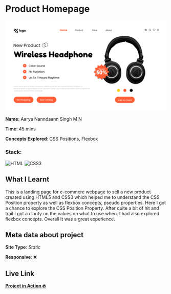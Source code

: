 # Product Homepage

![Product Homepage](./7.png)

**Name**: Aarya Nanndaann Singh M N

**Time**: 45 mins 

**Concepts Explored**: CSS Positions, Flexbox

### **Stack**:

![HTML](https://img.shields.io/badge/-HTML5-orange)
![CSS3](https://img.shields.io/badge/-CSS3-blue)

## What I Learnt

This is a landing page for e-commere webpage to sell a new product created using HTML5 and CSS3 which helped me to understand the CSS Position property as well as flexbox concepts, pseudo properties. Here I got a chance to explore the CSS Position Property. After quite a bit of hit and trail I got a clarity on the values on what to use when. I had also explored flexbox concepts. Overall It was a great experience.

## Meta data about project

**Site Type**: *Static*

**Responsive**: ❌

## Live Link

**[Project in Action 🔥](https://product-fsjs.netlify.app/)**
